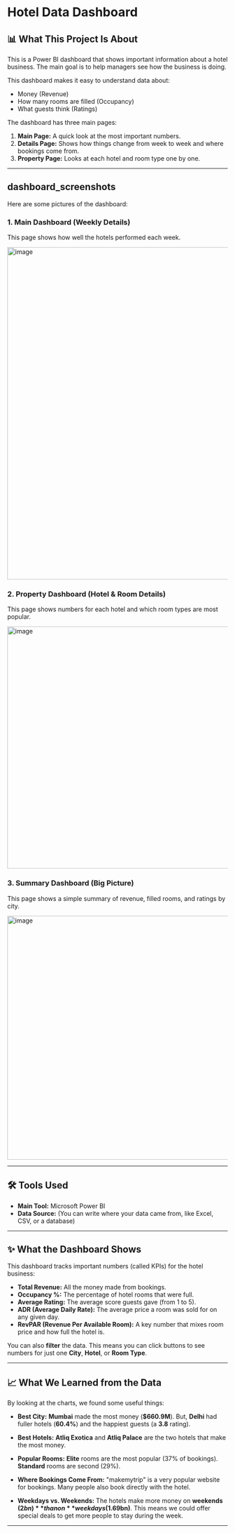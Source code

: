# Hotel Data Dashboard

## 📊 What This Project Is About

This is a Power BI dashboard that shows important information about a hotel business. The main goal is to help managers see how the business is doing.

This dashboard makes it easy to understand data about:
* Money (Revenue)
* How many rooms are filled (Occupancy)
* What guests think (Ratings)

The dashboard has three main pages:
1.  **Main Page:** A quick look at the most important numbers.
2.  **Details Page:** Shows how things change from week to week and where bookings come from.
3.  **Property Page:** Looks at each hotel and room type one by one.

---

##  dashboard_screenshots

Here are some pictures of the dashboard:

### 1. Main Dashboard (Weekly Details)
This page shows how well the hotels performed each week.

<img width="1353" height="758" alt="image" src="https://github.com/user-attachments/assets/3dd7b294-2b95-4cfe-b476-083d8685b830" />

### 2. Property Dashboard (Hotel & Room Details)
This page shows numbers for each hotel and which room types are most popular.

<img width="1208" height="552" alt="image" src="https://github.com/user-attachments/assets/1e4ddee9-d636-4fec-99c4-ba9bc01f71cb" />

### 3. Summary Dashboard (Big Picture)
This page shows a simple summary of revenue, filled rooms, and ratings by city.

<img width="1223" height="556" alt="image" src="https://github.com/user-attachments/assets/ab3d6852-c9f0-49e6-b8c7-08d12bafd60c" />

---

## 🛠️ Tools Used

* **Main Tool:** Microsoft Power BI
* **Data Source:** (You can write where your data came from, like Excel, CSV, or a database)

---

## ✨ What the Dashboard Shows

This dashboard tracks important numbers (called KPIs) for the hotel business:

* **Total Revenue:** All the money made from bookings.
* **Occupancy %:** The percentage of hotel rooms that were full.
* **Average Rating:** The average score guests gave (from 1 to 5).
* **ADR (Average Daily Rate):** The average price a room was sold for on any given day.
* **RevPAR (Revenue Per Available Room):** A key number that mixes room price and how full the hotel is.

You can also **filter** the data. This means you can click buttons to see numbers for just one **City**, **Hotel**, or **Room Type**.

---

## 📈 What We Learned from the Data

By looking at the charts, we found some useful things:

* **Best City:** **Mumbai** made the most money (**$660.9M**). But, **Delhi** had fuller hotels (**60.4%**) and the happiest guests (a **3.8** rating).

* **Best Hotels:** **Atliq Exotica** and **Atliq Palace** are the two hotels that make the most money.

* **Popular Rooms:** **Elite** rooms are the most popular (37% of bookings). **Standard** rooms are second (29%).

* **Where Bookings Come From:** "makemytrip" is a very popular website for bookings. Many people also book directly with the hotel.

* **Weekdays vs. Weekends:** The hotels make more money on **weekends ($2bn)** than on **weekdays ($1.69bn)**. This means we could offer special deals to get more people to stay during the week.

---


